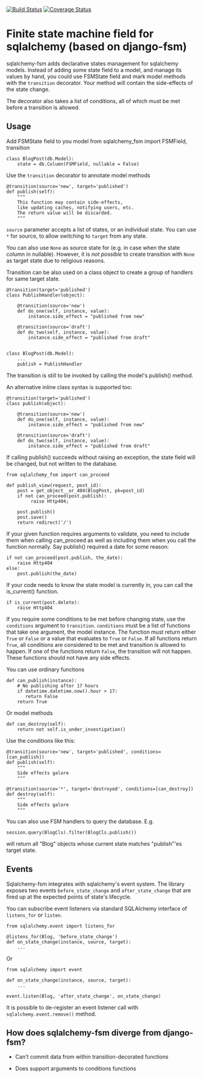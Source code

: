 [![Build Status](https://travis-ci.org/VRGhost/sqlalchemy-fsm.svg?branch=master)](https://travis-ci.org/VRGhost/sqlalchemy-fsm)
[![Coverage Status](https://coveralls.io/repos/github/VRGhost/sqlalchemy-fsm/badge.svg?branch=master)](https://coveralls.io/github/VRGhost/sqlalchemy-fsm?branch=master)

Finite state machine field for sqlalchemy (based on django-fsm)
==============================================================

sqlalchemy-fsm adds declarative states management for sqlalchemy models.
Instead of adding some state field to a model, and manage its
values by hand, you could use FSMState field and mark model methods
with the `transition` decorator. Your method will contain the side-effects
of the state change.

The decorator also takes a list of conditions, all of which must be met
before a transition is allowed.

Usage
-----

Add FSMState field to you model
    from sqlalchemy_fsm import FSMField, transition

    class BlogPost(db.Model):
        state = db.Column(FSMField, nullable = False)


Use the `transition` decorator to annotate model methods

    @transition(source='new', target='published')
    def publish(self):
        """
        This function may contain side-effects, 
        like updating caches, notifying users, etc.
        The return value will be discarded.
        """

`source` parameter accepts a list of states, or an individual state.
You can use `*` for source, to allow switching to `target` from any state.

You can also use `None` as source state for (e.g. in case when the state column in nullable).
However, it is _not possible_ to create transition with `None` as target state due to religious reasons.

Transition can be also used on a class object to create a group of handlers
for same target state.

    @transition(target='published')
    class PublishHandler(object):

        @transition(source='new')
        def do_one(self, instance, value):
            instance.side_effect = "published from new"

        @transition(source='draft')
        def do_two(self, instance, value):
            instance.side_effect = "published from draft"


    class BlogPost(db.Model):
        ...
        publish = PublishHandler

The transition is still to be invoked by calling the model's publish() method.

An alternative inline class syntax is supported too:

    @transition(target='published')
    class publish(object):

        @transition(source='new')
        def do_one(self, instance, value):
            instance.side_effect = "published from new"

        @transition(source='draft')
        def do_two(self, instance, value):
            instance.side_effect = "published from draft"

If calling publish() succeeds without raising an exception, the state field
will be changed, but not written to the database.

    from sqlalchemy_fsm import can_proceed

    def publish_view(request, post_id):
        post = get_object__or_404(BlogPost, pk=post_id)
        if not can_proceed(post.publish):
             raise Http404;

        post.publish()
        post.save()
        return redirect('/')


If your given function requires arguments to validate, you need to include them
when calling can_proceed as well as including them when you call the function
normally. Say publish() required a date for some reason:

    if not can_proceed(post.publish, the_date):
        raise Http404
    else:
        post.publish(the_date)

If your code needs to know the state model is currently in, you can call
the is_current() function.

    if is_current(post.delete):
        raise Http404

If you require some conditions to be met before changing state, use the
`conditions` argument to `transition`. `conditions` must be a list of functions
that take one argument, the model instance.  The function must return either
`True` or `False` or a value that evaluates to `True` or `False`. If all
functions return `True`, all conditions are considered to be met and transition
is allowed to happen. If one of the functions return `False`, the transition
will not happen. These functions should not have any side effects.

You can use ordinary functions

    def can_publish(instance):
        # No publishing after 17 hours
        if datetime.datetime.now().hour > 17:
           return False
        return True

Or model methods

    def can_destroy(self):
        return not self.is_under_investigation()

Use the conditions like this:

    @transition(source='new', target='published', conditions=[can_publish])
    def publish(self):
        """
        Side effects galore
        """

    @transition(source='*', target='destroyed', conditions=[can_destroy])
    def destroy(self):
        """
        Side effects galore
        """

You can also use FSM handlers to query the database. E.g.

    session.query(BlogCls).filter(BlogCls.publish())

will return all "Blog" objects whose current state matches "publish"'es target state.

Events
------

Sqlalchemy-fsm integrates with sqlalchemy's event system.
The library exposes two events `before_state_change` and `after_state_change` that are fired up
at the expected points of state's lifecycle.

You can subscribe event listeners via standard SQLAlchemy interface of
`listens_for` or `listen`.

    from sqlalchemy.event import listens_for

    @listens_for(Blog, 'before_state_change')
    def on_state_change(instance, source, target):
        ...

Or

    from sqlalchemy import event

    def on_state_change(instance, source, target):
        ...

    event.listen(Blog, 'after_state_change', on_state_change)


It is possible to de-register an event listener call with `sqlalchemy.event.remove()` method.

How does sqlalchemy-fsm diverge from django-fsm?
------------------------------------------------

* Can't commit data from within transition-decorated functions

* Does support arguments to conditions functions
